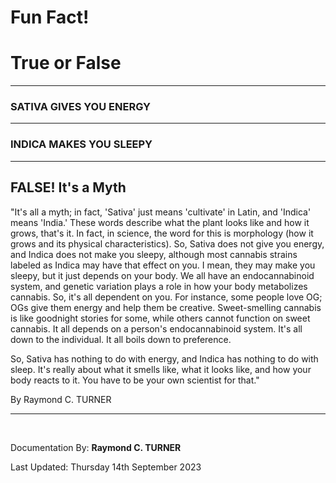 # Fun Fact! 
# True or False

---

### SATIVA GIVES YOU ENERGY

---

### INDICA MAKES YOU SLEEPY

---

## **FALSE! It's a Myth**

"It's all a myth; in fact, 'Sativa' just means 'cultivate' in Latin, and 'Indica' means 'India.' These words describe what the plant looks like and how it grows, that's it. In fact, in science, the word for this is morphology (how it grows and its physical characteristics). So, Sativa does not give you energy, and Indica does not make you sleepy, although most cannabis strains labeled as Indica may have that effect on you. I mean, they may make you sleepy, but it just depends on your body. We all have an endocannabinoid system, and genetic variation plays a role in how your body metabolizes cannabis. So, it's all dependent on you. For instance, some people love OG; OGs give them energy and help them be creative. Sweet-smelling cannabis is like goodnight stories for some, while others cannot function on sweet cannabis. It all depends on a person's endocannabinoid system. It's all down to the individual. It all boils down to preference.

So, Sativa has nothing to do with energy, and Indica has nothing to do with sleep. It's really about what it smells like, what it looks like, and how your body reacts to it. You have to be your own scientist for that."

By Raymond C. TURNER

---

</br>

Documentation By: **Raymond C. TURNER**

Last Updated: Thursday 14th September 2023